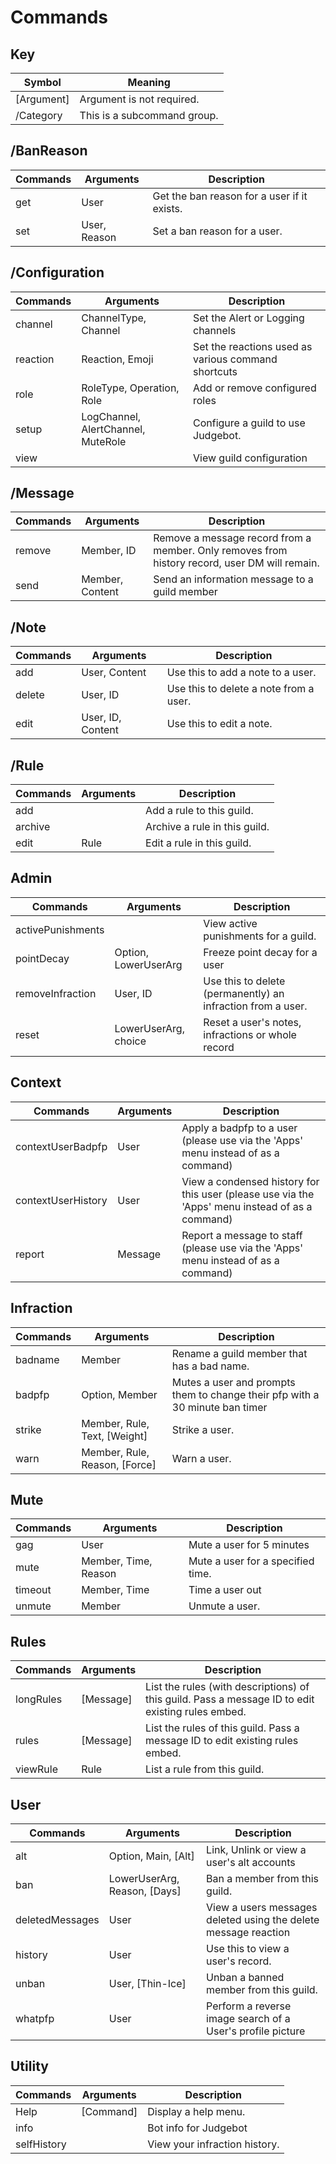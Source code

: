 # Commands

## Key 
| Symbol      | Meaning                        |
|-------------|--------------------------------|
| [Argument]  | Argument is not required.      |
| /Category   | This is a subcommand group.    |

## /BanReason
| Commands | Arguments    | Description                                 |
|----------|--------------|---------------------------------------------|
| get      | User         | Get the ban reason for a user if it exists. |
| set      | User, Reason | Set a ban reason for a user.                |

## /Configuration
| Commands | Arguments                          | Description                                         |
|----------|------------------------------------|-----------------------------------------------------|
| channel  | ChannelType, Channel               | Set the Alert or Logging channels                   |
| reaction | Reaction, Emoji                    | Set the reactions used as various command shortcuts |
| role     | RoleType, Operation, Role          | Add or remove configured roles                      |
| setup    | LogChannel, AlertChannel, MuteRole | Configure a guild to use Judgebot.                  |
| view     |                                    | View guild configuration                            |

## /Message
| Commands | Arguments       | Description                                                                                   |
|----------|-----------------|-----------------------------------------------------------------------------------------------|
| remove   | Member, ID      | Remove a message record from a member. Only removes from history record, user DM will remain. |
| send     | Member, Content | Send an information message to a guild member                                                 |

## /Note
| Commands | Arguments         | Description                            |
|----------|-------------------|----------------------------------------|
| add      | User, Content     | Use this to add a note to a user.      |
| delete   | User, ID          | Use this to delete a note from a user. |
| edit     | User, ID, Content | Use this to edit a note.               |

## /Rule
| Commands | Arguments | Description                   |
|----------|-----------|-------------------------------|
| add      |           | Add a rule to this guild.     |
| archive  |           | Archive a rule in this guild. |
| edit     | Rule      | Edit a rule in this guild.    |

## Admin
| Commands          | Arguments            | Description                                                 |
|-------------------|----------------------|-------------------------------------------------------------|
| activePunishments |                      | View active punishments for a guild.                        |
| pointDecay        | Option, LowerUserArg | Freeze point decay for a user                               |
| removeInfraction  | User, ID             | Use this to delete (permanently) an infraction from a user. |
| reset             | LowerUserArg, choice | Reset a user's notes, infractions or whole record           |

## Context
| Commands           | Arguments | Description                                                                                     |
|--------------------|-----------|-------------------------------------------------------------------------------------------------|
| contextUserBadpfp  | User      | Apply a badpfp to a user (please use via the 'Apps' menu instead of as a command)               |
| contextUserHistory | User      | View a condensed history for this user (please use via the 'Apps' menu instead of as a command) |
| report             | Message   | Report a message to staff (please use via the 'Apps' menu instead of as a command)              |

## Infraction
| Commands | Arguments                     | Description                                                                  |
|----------|-------------------------------|------------------------------------------------------------------------------|
| badname  | Member                        | Rename a guild member that has a bad name.                                   |
| badpfp   | Option, Member                | Mutes a user and prompts them to change their pfp with a 30 minute ban timer |
| strike   | Member, Rule, Text, [Weight]  | Strike a user.                                                               |
| warn     | Member, Rule, Reason, [Force] | Warn a user.                                                                 |

## Mute
| Commands | Arguments            | Description                       |
|----------|----------------------|-----------------------------------|
| gag      | User                 | Mute a user for 5 minutes         |
| mute     | Member, Time, Reason | Mute a user for a specified time. |
| timeout  | Member, Time         | Time a user out                   |
| unmute   | Member               | Unmute a user.                    |

## Rules
| Commands  | Arguments | Description                                                                                       |
|-----------|-----------|---------------------------------------------------------------------------------------------------|
| longRules | [Message] | List the rules (with descriptions) of this guild. Pass a message ID to edit existing rules embed. |
| rules     | [Message] | List the rules of this guild. Pass a message ID to edit existing rules embed.                     |
| viewRule  | Rule      | List a rule from this guild.                                                                      |

## User
| Commands        | Arguments                    | Description                                                     |
|-----------------|------------------------------|-----------------------------------------------------------------|
| alt             | Option, Main, [Alt]          | Link, Unlink or view a user's alt accounts                      |
| ban             | LowerUserArg, Reason, [Days] | Ban a member from this guild.                                   |
| deletedMessages | User                         | View a users messages deleted using the delete message reaction |
| history         | User                         | Use this to view a user's record.                               |
| unban           | User, [Thin-Ice]             | Unban a banned member from this guild.                          |
| whatpfp         | User                         | Perform a reverse image search of a User's profile picture      |

## Utility
| Commands    | Arguments | Description                   |
|-------------|-----------|-------------------------------|
| Help        | [Command] | Display a help menu.          |
| info        |           | Bot info for Judgebot         |
| selfHistory |           | View your infraction history. |

